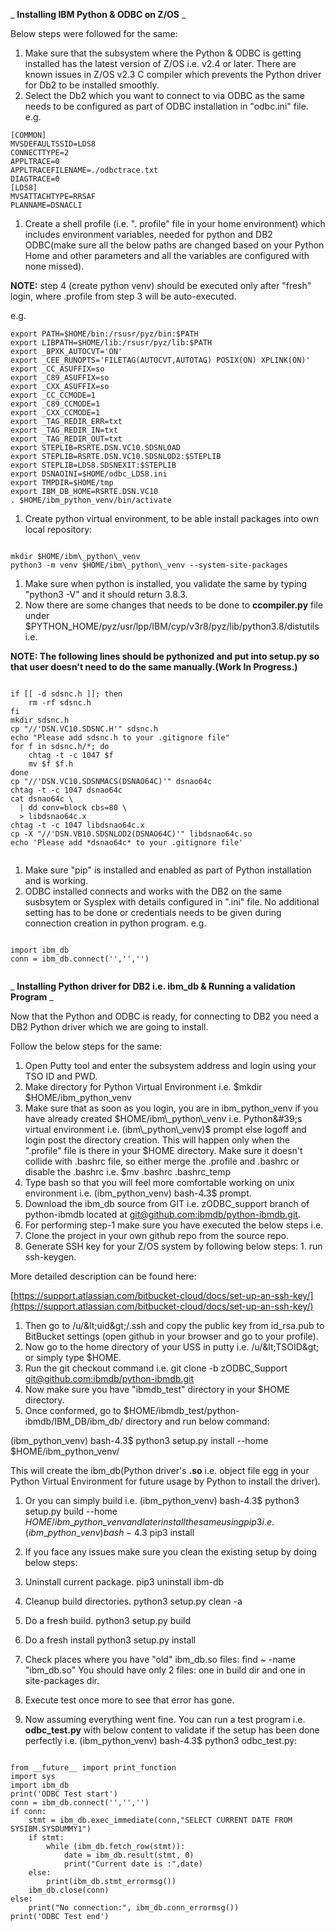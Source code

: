 _ **Installing IBM Python &amp; ODBC on Z/OS** _

Below steps were followed for the same:

1. Make sure that the subsystem where the Python &amp; ODBC is getting installed has the latest version of Z/OS i.e. v2.4 or later. There are known issues in Z/OS v2.3 C compiler which prevents the Python driver for Db2 to be installed smoothly.
2. Select the Db2 which you want to connect to via ODBC as the same needs to be configured as part of ODBC installation in &quot;odbc.ini&quot; file. e.g.
```
[COMMON]
MVSDEFAULTSSID=LDS8
CONNECTTYPE=2
APPLTRACE=0
APPLTRACEFILENAME=./odbctrace.txt
DIAGTRACE=0
[LDS8]
MVSATTACHTYPE=RRSAF
PLANNAME=DSNACLI

```

1. Create a shell profile (i.e. &quot;. profile&quot; file in your home environment) which includes environment variables, needed for python and DB2 ODBC(make sure all the below paths are changed based on your Python Home and other parameters and all the variables are configured with none missed).

**NOTE:** step 4 (create python venv) should be executed only after &quot;fresh&quot; login, where .profile from step 3 will be auto-executed.

e.g.

```
export PATH=$HOME/bin:/rsusr/pyz/bin:$PATH
export LIBPATH=$HOME/lib:/rsusr/pyz/lib:$PATH
export _BPXK_AUTOCVT='ON'
export _CEE_RUNOPTS='FILETAG(AUTOCVT,AUTOTAG) POSIX(ON) XPLINK(ON)'
export _CC_ASUFFIX=so
export _C89_ASUFFIX=so
export _CXX_ASUFFIX=so
export _CC_CCMODE=1
export _C89_CCMODE=1
export _CXX_CCMODE=1
export _TAG_REDIR_ERR=txt
export _TAG_REDIR_IN=txt
export _TAG_REDIR_OUT=txt
export STEPLIB=RSRTE.DSN.VC10.SDSNLOAD
export STEPLIB=RSRTE.DSN.VC10.SDSNLOD2:$STEPLIB
export STEPLIB=LDS8.SDSNEXIT:$STEPLIB
export DSNAOINI=$HOME/odbc_LDS8.ini
export TMPDIR=$HOME/tmp
export IBM_DB_HOME=RSRTE.DSN.VC10
. $HOME/ibm_python_venv/bin/activate

```

1. Create python virtual environment, to be able install packages into own local repository:

```

mkdir $HOME/ibm\_python\_venv
python3 -m venv $HOME/ibm\_python\_venv --system-site-packages

```

1. Make sure when python is installed, you validate the same by typing &quot;python3 -V&quot; and it should return 3.8.3.
2. Now there are some changes that needs to be done to **ccompiler.py** file under $PYTHON\_HOME/pyz/usr/lpp/IBM/cyp/v3r8/pyz/lib/python3.8/distutils i.e.

**NOTE: The following lines should be pythonized and put into setup.py so that user doesn&#39;t need to do the same manually.(Work In Progress.)**

```

if [[ -d sdsnc.h ]]; then
    rm -rf sdsnc.h
fi
mkdir sdsnc.h
cp "//'DSN.VC10.SDSNC.H'" sdsnc.h
echo "Please add sdsnc.h to your .gitignore file"
for f in sdsnc.h/*; do
    chtag -t -c 1047 $f
    mv $f $f.h
done
cp "//'DSN.VC10.SDSNMACS(DSNAO64C)'" dsnao64c
chtag -t -c 1047 dsnao64c
cat dsnao64c \
  | dd conv=block cbs=80 \
  > libdsnao64c.x
chtag -t -c 1047 libdsnao64c.x
cp -X "//'DSN.VB10.SDSNLOD2(DSNAO64C)'" libdsnao64c.so
echo 'Please add *dsnao64c* to your .gitignore file'


```

1. Make sure &quot;pip&quot; is installed and enabled as part of Python installation and is working.
2. ODBC installed connects and works with the DB2 on the same susbsytem or Sysplex with details configured in &quot;.ini&quot; file. No additional setting has to be done or credentials needs to be given during connection creation in python program. e.g.

```

import ibm_db
conn = ibm_db.connect('','','')


```

_ **Installing Python driver for DB2 i.e. ibm\_db &amp; Running a validation Program** _

Now that the Python and ODBC is ready, for connecting to DB2 you need a DB2 Python driver which we are going to install.

Follow the below steps for the same:

1. Open Putty tool and enter the subsystem address and login using your TSO ID and PWD.
2. Make directory for Python Virtual Environment i.e. $mkdir $HOME/ibm\_python\_venv
3. Make sure that as soon as you login, you are in ibm\_python\_venv if you have already created $HOME/ibm\_python\_venv i.e. Python&#39;s virtual environment i.e. (ibm\_python\_venv)$ prompt else logoff and login post the directory creation. This will happen only when the &quot;.profile&quot; file is there in your $HOME directory. Make sure it doesn&#39;t collide with .bashrc file, so either merge the .profile and .bashrc or disable the .bashrc i.e. $mv .bashrc .bashrc\_temp
4. Type bash so that you will feel more comfortable working on unix environment i.e. (ibm\_python\_venv) bash-4.3$ prompt.
5. Download the ibm\_db source from GIT i.e. zODBC\_support branch of python-ibmdb located at [git@github.com:ibmdb/python-ibmdb.git](mailto:git@github.com:ibmdb/python-ibmdb.git).
6. For performing step-1 make sure you have executed the below steps i.e.
  1. Clone the project in your own github repo from the source repo.
  2. Generate SSH key for your Z/OS system by following below steps:
    1. run ssh-keygen.

More detailed description can be found here:

[https://support.atlassian.com/bitbucket-cloud/docs/set-up-an-ssh-key/](https://support.atlassian.com/bitbucket-cloud/docs/set-up-an-ssh-key/)

  1. Then go to /u/\&lt;uid\&gt;/.ssh and copy the public key from id\_rsa.pub to BitBucket settings (open github in your browser and go to your profile).
1. Now go to the home directory of your USS in putty i.e. /u/\&lt;TSOID\&gt; or simply type $HOME.
2. Run the git checkout command i.e. git clone -b zODBC\_Support [git@github.com:ibmdb/python-ibmdb.git](mailto:git@github.com:ibmdb/python-ibmdb.git)
3. Now make sure you have &quot;ibmdb\_test&quot; directory in your $HOME directory.
4. Once conformed, go to $HOME/ibmdb\_test/python-ibmdb/IBM\_DB/ibm\_db/ directory and run below command:

(ibm\_python\_venv) bash-4.3$ python3 setup.py install --home $HOME/ibm\_python\_venv/

This will create the ibm\_db(Python driver&#39;s **.so** i.e. object file egg in your Python Virtual Environment for future usage by Python to install the driver).

1. Or you can simply build i.e. (ibm\_python\_venv) bash-4.3$ python3 setup.py build --home $HOME/ibm\_python\_venv and later install the same using pip3 i.e. (ibm\_python\_venv) bash-4.3$ pip3 install
2. If you face any issues make sure you clean the existing setup by doing below steps:

1. Uninstall current package. pip3 uninstall ibm-db
 2. Cleanup build directories. python3 setup.py clean -a
 3. Do a fresh build. python3 setup.py build
 4. Do a fresh install python3 setup.py install
 5. Check places where you have &quot;old&quot; ibm\_db.so files: find ~ -name &quot;ibm\_db.so&quot;
 You should have only 2 files: one in build dir and one in site-packages dir.
 6. Execute test once more to see that error has gone.

1. Now assuming everything went fine. You can run a test program i.e. **odbc\_test.py** with below content to validate if the setup has been done perfectly i.e. (ibm\_python\_venv) bash-4.3$ python3 odbc\_test.py:

```

from __future__ import print_function
import sys
import ibm_db
print('ODBC Test start')
conn = ibm_db.connect('','','')
if conn:
    stmt = ibm_db.exec_immediate(conn,"SELECT CURRENT DATE FROM SYSIBM.SYSDUMMY1")
    if stmt:
        while (ibm_db.fetch_row(stmt)):
            date = ibm_db.result(stmt, 0)
            print("Current date is :",date)
    else:
        print(ibm_db.stmt_errormsg())
    ibm_db.close(conn)
else:
    print("No connection:", ibm_db.conn_errormsg())
print('ODBC Test end')

```
